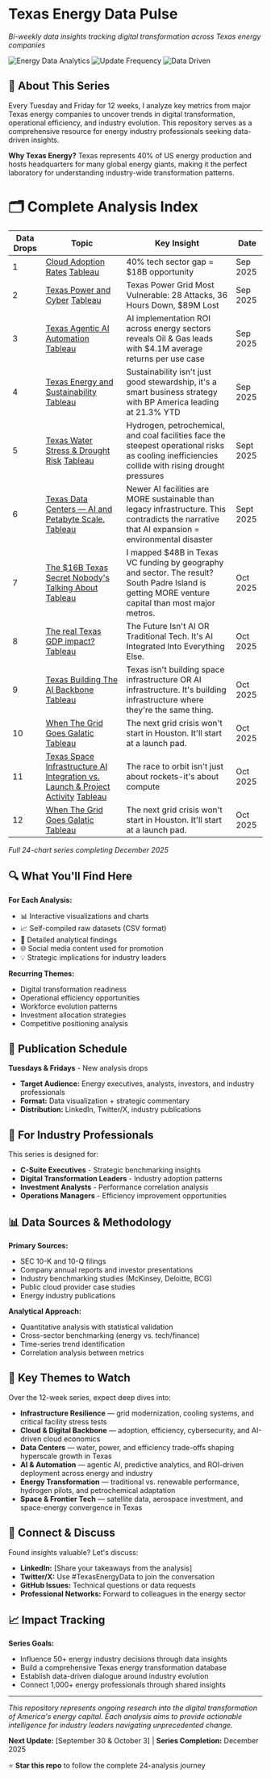 # Texas Energy Data Pulse

*Bi-weekly data insights tracking digital transformation across Texas energy companies*

![Energy Data Analytics](https://img.shields.io/badge/Focus-Energy%20Analytics-orange) ![Update Frequency](https://img.shields.io/badge/Updates-Bi--weekly-blue) ![Data Driven](https://img.shields.io/badge/Approach-Data%20Driven-green)

## 🎯 About This Series

Every Tuesday and Friday for 12 weeks, I analyze key metrics from major Texas energy companies to uncover trends in digital transformation, operational efficiency, and industry evolution. This repository serves as a comprehensive resource for energy industry professionals seeking data-driven insights.

**Why Texas Energy?** Texas represents 40% of US energy production and hosts headquarters for many global energy giants, making it the perfect laboratory for understanding industry-wide transformation patterns.

# 🗂️ Complete Analysis Index

| Data Drops | Topic | Key Insight | Date |
|------|-------|-------------|------|
| 1    | [Cloud Adoption Rates](./week-01-cloud-adoption/) [Tableau](https://tinyurl.com/3wfubepc) | 40% tech sector gap = $18B opportunity | Sep 2025 |
| 2    | [Texas Power and Cyber](./week-01-cloud-adoption/) [Tableau](https://tinyurl.com/r8f46y74) | Texas Power Grid Most Vulnerable: 28 Attacks, 36 Hours Down, $89M Lost| Sep 2025 |
| 3    | [Texas Agentic AI Automation](./weektwo/) [Tableau](https://tinyurl.com/yed76nx5) | AI implementation ROI across energy sectors reveals Oil & Gas leads with $4.1M average returns per use case| Sep 2025 |
| 4    | [Texas Energy and Sustainability](./weektwo) [Tableau](https://tinyurl.com/ms8skm2b) |Sustainability isn't just good stewardship, it's a smart business strategy with BP America leading at 21.3% YTD | Sep 2025 |
| 5    | [Texas Water Stress & Drought Risk](./weekthree) [Tableau](https://tinyurl.com/cf8upsfz) | Hydrogen, petrochemical, and coal facilities face the steepest operational risks as cooling inefficiencies collide with rising drought pressures | Sept 2025 |
| 6    | [Texas Data Centers — AI and Petabyte Scale.](./weekthree) [Tableau](https://tinyurl.com/mry3bm5x) |Newer AI facilities are MORE sustainable than legacy infrastructure. This contradicts the narrative that AI expansion = environmental disaster| Sept 2025|
| 7    | [The $16B Texas Secret Nobody's Talking About](./weekfour) [Tableau](https://tinyurl.com/bdd6umzw) |I mapped $48B in Texas VC funding by geography and sector. The result? South Padre Island is getting MORE venture capital than most major metros.| Oct 2025|
| 8    | [The real Texas GDP impact?](./weekfour) [Tableau](https://lnkd.in/g56aBYGS) |The Future Isn't AI OR Traditional Tech. It's AI Integrated Into Everything Else. | Oct 2025|
| 9    | [Texas Building The AI Backbone](./weelfive) [Tableau](https://tinyurl.com/4bepbhw8) |Texas isn't building space infrastructure OR AI infrastructure. It's building infrastructure where they're the same thing. | Oct 2025|
| 10   | [When The Grid Goes Galatic](./weekfive) [Tableau](https://tinyurl.com/4tb74apd) | The next grid crisis won't start in Houston. It'll start at a launch pad.| Oct 2025|
| 11   | [Texas Space Infrastructure AI Integration vs. Launch & Project Activity](./weeksix) [Tableau](https://tinyurl.com/2k7w2axw) | The race to orbit isn't just about rockets-it's about compute | Oct 2025|
| 12   | [When The Grid Goes Galatic](./weekfive) [Tableau](https://tinyurl.com/4tb74apd) | The next grid crisis won't start in Houston. It'll start at a launch pad.| Oct 2025|
*Full 24-chart series completing December 2025*
 
## 🔍 What You'll Find Here

**For Each Analysis:**
- 📊 Interactive visualizations and charts
- 📈 Self-compiled raw datasets (CSV format)
- 📝 Detailed analytical findings
- 🌐 Social media content used for promotion
- 💡 Strategic implications for industry leaders

**Recurring Themes:**
- Digital transformation readiness
- Operational efficiency opportunities
- Workforce evolution patterns
- Investment allocation strategies
- Competitive positioning analysis

## 📅 Publication Schedule

**Tuesdays & Fridays** - New analysis drops
- **Target Audience:** Energy executives, analysts, investors, and industry professionals
- **Format:** Data visualization + strategic commentary
- **Distribution:** LinkedIn, Twitter/X, industry publications

## 🎯 For Industry Professionals

This series is designed for:
- **C-Suite Executives** - Strategic benchmarking insights
- **Digital Transformation Leaders** - Industry adoption patterns
- **Investment Analysts** - Performance correlation analysis
- **Operations Managers** - Efficiency improvement opportunities

## 📊 Data Sources & Methodology

**Primary Sources:**
- SEC 10-K and 10-Q filings
- Company annual reports and investor presentations
- Industry benchmarking studies (McKinsey, Deloitte, BCG)
- Public cloud provider case studies
- Energy industry publications

**Analytical Approach:**
- Quantitative analysis with statistical validation
- Cross-sector benchmarking (energy vs. tech/finance)
- Time-series trend identification
- Correlation analysis between metrics

## 🚀 Key Themes to Watch

Over the 12-week series, expect deep dives into:

- **Infrastructure Resilience** — grid modernization, cooling systems, and critical facility stress tests  
- **Cloud & Digital Backbone** — adoption, efficiency, cybersecurity, and AI-driven cloud economics  
- **Data Centers** — water, power, and efficiency trade-offs shaping hyperscale growth in Texas  
- **AI & Automation** — agentic AI, predictive analytics, and ROI-driven deployment across energy and industry  
- **Energy Transformation** — traditional vs. renewable performance, hydrogen pilots, and petrochemical adaptation  
- **Space & Frontier Tech** — satellite data, aerospace investment, and space-energy convergence in Texas  


## 💬 Connect & Discuss

Found insights valuable? Let's discuss:
- **LinkedIn:** [Share your takeaways from the analysis]
- **Twitter/X:** Use #TexasEnergyData to join the conversation
- **GitHub Issues:** Technical questions or data requests
- **Professional Networks:** Forward to colleagues in the energy sector

## 📈 Impact Tracking

**Series Goals:**
- Influence 50+ energy industry decisions through data insights
- Build a comprehensive Texas energy transformation database
- Establish data-driven dialogue around industry evolution
- Connect 1,000+ energy professionals through shared insights

---

*This repository represents ongoing research into the digital transformation of America's energy capital. Each analysis aims to provide actionable intelligence for industry leaders navigating unprecedented change.*

**Next Update:** [September 30 & October 3] | **Series Completion:** December 2025

⭐ **Star this repo** to follow the complete 24-analysis journey
